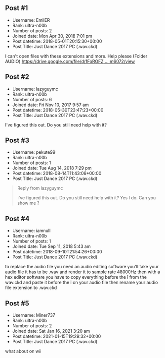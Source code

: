 ## Post #1
- Username: EmilER
- Rank: ultra-n00b
- Number of posts: 2
- Joined date: Mon Apr 30, 2018 7:01 pm
- Post datetime: 2018-05-01T20:15:30+00:00
- Post Title: Just Dance 2017 PC (.wav.ckd)

I can't open files with these extensions and more. Help please (Folder AUDIO)
[https://drive.google.com/file/d/1FoRGFZ ... m6072/view](https://drive.google.com/file/d/1FoRGFZvNrlv1AZWADcLDKcm6ZYAm6072/view)
## Post #2
- Username: lazyguymc
- Rank: ultra-n00b
- Number of posts: 6
- Joined date: Fri Nov 10, 2017 9:57 am
- Post datetime: 2018-05-30T23:47:23+00:00
- Post Title: Just Dance 2017 PC (.wav.ckd)

I've figured this out. Do you still need help with it?
## Post #3
- Username: pekute99
- Rank: ultra-n00b
- Number of posts: 1
- Joined date: Tue Aug 14, 2018 7:29 pm
- Post datetime: 2018-08-14T11:43:06+00:00
- Post Title: Just Dance 2017 PC (.wav.ckd)

> Reply from lazyguymc
>
> I've figured this out. Do you still need help with it?
Yes I do. Can you show me ?
## Post #4
- Username: iamnull
- Rank: ultra-n00b
- Number of posts: 1
- Joined date: Tue Sep 11, 2018 5:43 am
- Post datetime: 2018-09-10T21:54:26+00:00
- Post Title: Just Dance 2017 PC (.wav.ckd)

to replace the audio file you need an audio editing software
you'll take your audio file it has to be .wav and render it to sample rate 48000Hz
then with a hex editor software you have to copy everything before the î from the wav.ckd and paste it before the î on your audio file
then rename your audio file extension to .wav.ckd
## Post #5
- Username: Miner737
- Rank: ultra-n00b
- Number of posts: 2
- Joined date: Sat Jan 16, 2021 3:20 am
- Post datetime: 2021-01-15T19:29:32+00:00
- Post Title: Just Dance 2017 PC (.wav.ckd)

what about on wii
